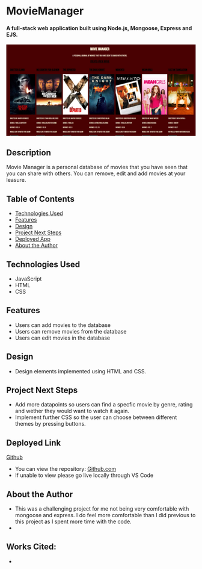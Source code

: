 # MovieManager

#### A full-stack web application built using Node.js, Mongoose, Express and EJS.
<img src="./pictures/homePage.jpeg" alt="Movie Manager ScreenShot"/>

## Description
Movie Manager is a personal database of movies that you have seen that you can share with others. You can remove, edit and add movies at your leasure. 

## Table of Contents
* [Technologies Used](#technologiesused)
* [Features](#features)
* [Design](#design)
* [Project Next Steps](#nextsteps)
* [Deployed App](#deployment)
* [About the Author](#author)

## <a name="technologiesused"></a>Technologies Used
* JavaScript
* HTML
* CSS


## Features
* Users can add movies to the database
* Users can remove movies from the database
* Users can edit movies in the database

## <a name="design"></a>Design
* Design elements implemented using HTML and CSS. 


## <a name="nextsteps"></a>Project Next Steps
* Add more datapoints so users can find a specfic movie by genre, rating and wether they would want to watch it again. 
* Implement further CSS so the user can choose between different themes by pressing buttons.

## <a name="deployment"></a>Deployed Link
[Github](https://jafbath.github.io/movieManager/)

* You can view the repository:
[Github.com](https://github.com/jafbath/movieManager)
* If unable to view please go live locally through VS Code

## <a name="author"></a>About the Author
* This was a challenging project for me not being very comfortable with mongoose and express. I do feel more comfortable than I did previous to this project as I spent more time with the code.
* 
    
## Works Cited:
* 